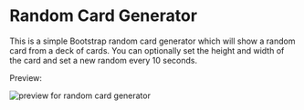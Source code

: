 # Random Card Generator

This is a simple Bootstrap random card generator which will show a random card from a deck of cards. You can optionally set the height and width of the card and set a new random every 10 seconds.

Preview:

<img src="preview-random-card-generator" alt="preview for random card generator">
